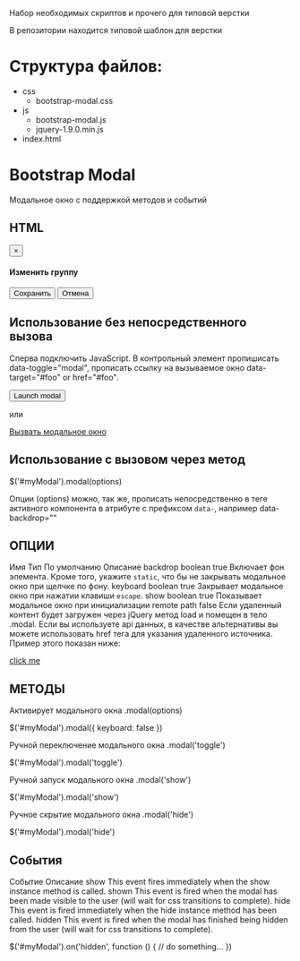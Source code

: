 Набор необходимых скриптов и прочего для типовой верстки

В репозитории находится типовой шаблон для верстки

Структура файлов:
===
- css
  - bootstrap-modal.css
- js
  - bootstrap-modal.js
  - jquery-1.9.0.min.js
- index.html



Bootstrap Modal
===
Модальное окно с поддержкой методов и событий

HTML
--------------------------------------

<div id="myModal" class="modal hide fade" tabindex="-1" role="dialog" aria-hidden="true">
  <div class="modal-header">
    <button type="button" class="close" data-dismiss="modal" aria-hidden="true">×</button>
    <h4>Изменить группу</h4>
  </div>
  <div class="modal-body" style="overflow: visible;"> 

  </div>
  <div class="modal-footer">
      <button class="btn btn-small btn-primary">Сохранить</button>
      <button class="btn btn-small" data-dismiss="modal" aria-hidden="true">Отмена</button>
  </div>
</div>



Использование без непосредственного вызова
--------------------------------------
Сперва подключить JavaScript. В контрольный элемент пропишисать data-toggle="modal", прописать ссылку на вызываемое окно data-target="#foo" or href="#foo".

<button type="button" data-toggle="modal" data-target="#myModal">Launch modal</button>

или

<a href="#myModal" role="button" data-toggle="modal">Вызвать модальное окно</a>


Использование с вызовом через метод
--------------------------------------

$('#myModal').modal(options)

Опции (options) можно, так же, прописать непосредственно в теге активного компонента в атрибуте с префиксом `data-`, например data-backdrop=""


ОПЦИИ
--------------------------------------

Имя         Тип        По умолчанию    Описание
backdrop    boolean    true            Включает фон элемента. Кроме того, укажите `static`, что бы не закрывать модальное окно при щелчке по фону.
keyboard    boolean    true            Закрывает модальное окно при нажатии клавиши `escape`.
show        boolean    true            Показывает модальное окно при инициализации
remote      path       false           Если удаленный контент будет загружен через jQuery метод load и помещен в тело .modal. Если вы используете api данных, в качестве альтернативы вы можете использовать href тега для указания удаленного источника. Пример этого показан ниже:

<a data-toggle="modal" href="remote.html" data-target="#modal">click me</a>



МЕТОДЫ
--------------------------------------

Активирует модального окна
.modal(options) 

$('#myModal').modal({
  keyboard: false
})


Ручной переключение модального окна
.modal('toggle')

$('#myModal').modal('toggle')


Ручной запуск модального окна
.modal('show')

$('#myModal').modal('show')


Ручное скрытие модального окна
.modal('hide')

$('#myModal').modal('hide')




События
--------------------------------------

Событие     Описание
show        This event fires immediately when the show instance method is called.
shown       This event is fired when the modal has been made visible to the user (will wait for css transitions to complete).
hide        This event is fired immediately when the hide instance method has been called.
hidden      This event is fired when the modal has finished being hidden from the user (will wait for css transitions to complete).

$('#myModal').on('hidden', function () {
  // do something…
})
